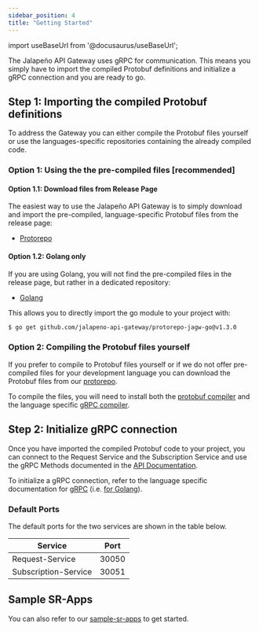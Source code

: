 ```yaml
---
sidebar_position: 4
title: "Getting Started"
---
```


import useBaseUrl from '@docusaurus/useBaseUrl';

The Jalapeño API Gateway uses gRPC for communication. This means you simply have to import the compiled Protobuf definitions and initialize a gRPC connection and you are ready to go.

## Step 1: Importing the compiled Protobuf definitions

To address the Gateway you can either compile the Protobuf files yourself or use the languages-specific repositories containing the already compiled code.

### Option 1: Using the the pre-compiled files [recommended]

#### Option 1.1: Download files from Release Page

The easiest way to use the Jalapeño API Gateway is to simply download and import the pre-compiled, language-specific Protobuf files from the release page: 

- [Protorepo](https://github.com/jalapeno-api-gateway/protorepo/releases/latest)

#### Option 1.2: Golang only

If you are using Golang, you will not find the pre-compiled files in the release page, but rather in a dedicated repository:

- [Golang](https://github.com/jalapeno-api-gateway/protorepo-jagw-go/releases/latest)

This allows you to directly import the go module to your project with:

```bash
$ go get github.com/jalapeno-api-gateway/protorepo-jagw-go@v1.3.0
```

### Option 2: Compiling the Protobuf files yourself

If you prefer to compile to Protobuf files yourself or if we do not offer pre-compiled files for your development language you can download the Protobuf files from our [protorepo](https://github.com/jalapeno-api-gateway/protorepo/releases/latest).

To compile the files, you will need to install both the [protobuf compiler](https://grpc.io/docs/protoc-installation/) and the language specific [gRPC compiler](https://grpc.io/docs/languages/).

## Step 2: Initialize gRPC connection

Once you have imported the compiled Protobuf code to your project, you can connect to the Request Service and the Subscription Service and use the gRPC Methods documented in the [API Documentation](http://localhost:3000/jagw-docs/docs/api/request-service).

To initialize a gRPC connection, refer to the language specific documentation for [gRPC](https://grpc.io/docs/languages/) (i.e. [for Golang](https://grpc.io/docs/languages/go/basics/#client)).

### Default Ports

The default ports for the two services are shown in the table below.

Service | Port
--- | ---
Request-Service | 30050
Subscription-Service | 30051

## Sample SR-Apps

You can also refer to our [sample-sr-apps](https://github.com/jalapeno-api-gateway/sample-sr-apps) to get started.
